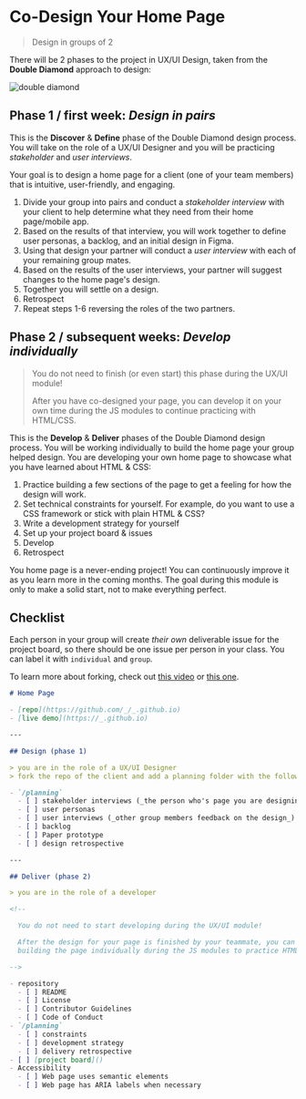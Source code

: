 # Co-Design Your Home Page

> Design in groups of 2
>

There will be 2 phases to the project in UX/UI Design, taken from the **Double
Diamond** approach to design:

![double diamond](../../assets/double-diamond.jpg)

## Phase 1 / first week: _Design in pairs_

This is the **Discover** & **Define** phase of the Double Diamond design
process. You will take on the role of a UX/UI Designer and you will be
practicing _stakeholder_ and _user interviews_.

Your goal is to design a home page for a client (one of your team members)
that is intuitive, user-friendly, and engaging.

1. Divide your group into pairs and conduct a _stakeholder interview_ with your client
   to help determine what they need from their home page/mobile app.
2. Based on the results of that interview, you will work together to define user
   personas, a backlog, and an initial design in Figma.
3. Using that design your partner will conduct a _user interview_ with each of
   your remaining group mates.
4. Based on the results of the user interviews, your partner will suggest
   changes to the home page's design.
5. Together you will settle on a design.
6. Retrospect
7. Repeat steps 1-6 reversing the roles of the two partners.

## Phase 2 / subsequent weeks: _Develop individually_

> You do not need to finish (or even start) this phase during the UX/UI module!
>
> After you have co-designed your page, you can develop it on your own time
> during the JS modules to continue practicing with HTML/CSS.

This is the **Develop** & **Deliver** phases of the Double Diamond design
process. You will be working individually to build the home page your group
helped design. You are developing your own home page to showcase what you
have learned about HTML & CSS:

1. Practice building a few sections of the page to get a feeling for how the
   design will work.
2. Set technical constraints for yourself. For example, do you want to use a CSS
   framework or stick with plain HTML & CSS?
3. Write a development strategy for yourself
4. Set up your project board & issues
5. Develop
6. Retrospect

You home page is a never-ending project! You can continuously improve it as you
learn more in the coming months. The goal during this module is only to make a
solid start, not to make everything perfect.

## Checklist

Each person in your group will create _their own_ deliverable issue for the
project board, so there should be one issue per person in your class. You can
label it with `individual` and `group`.

To learn more about forking, check out [this video](https://www.youtube.com/watch?v=HbSjyU2vf6Y) or [this one](https://www.youtube.com/watch?v=mENDYhfxH-o).

```markdown
# Home Page

- [repo](https://github.com/_/_.github.io)
- [live demo](https://_.github.io)

---

## Design (phase 1)

> you are in the role of a UX/UI Designer
> fork the repo of the client and add a planning folder with the following:

- `/planning`
  - [ ] stakeholder interviews (_the person who's page you are designing_)
  - [ ] user personas
  - [ ] user interviews (_other group members feedback on the design_)
  - [ ] backlog
  - [ ] Paper prototype
  - [ ] design retrospective

---

## Deliver (phase 2)

> you are in the role of a developer

<!--

  You do not need to start developing during the UX/UI module!

  After the design for your page is finished by your teammate, you can develop it on your own,
  building the page individually during the JS modules to practice HTML & CSS.

-->

- repository
  - [ ] README
  - [ ] License
  - [ ] Contributor Guidelines
  - [ ] Code of Conduct
- `/planning`
  - [ ] constraints
  - [ ] development strategy
  - [ ] delivery retrospective
- [ ] [project board]()
- Accessibility
  - [ ] Web page uses semantic elements
  - [ ] Web page has ARIA labels when necessary
```
